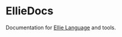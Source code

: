 # EllieDocs
Documentation for [Ellie Language](https://github.com/behemehal/Ellie-Language) and tools.